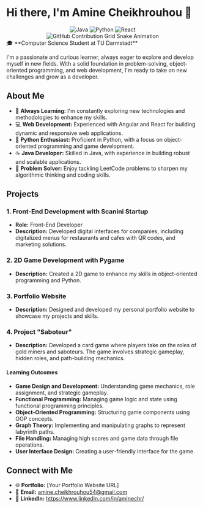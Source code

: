 # Hi there, I'm Amine Cheikhrouhou 👋
<div align="center">
  <img src="https://img.shields.io/badge/Java-007396?style=for-the-badge&logo=java&logoColor=white" alt="Java" />
  <img src="https://img.shields.io/badge/Python-3776AB?style=for-the-badge&logo=python&logoColor=white" alt="Python" />
  <img src="https://img.shields.io/badge/React-61DAFB?style=for-the-badge&logo=react&logoColor=white" alt="React" />
  <!-- Add more badges similarly -->
</div>
<div align="center">
  <img src="https://raw.githubusercontent.com/yourusername/yourusername/output/github-contribution-grid-snake.svg" alt="GitHub Contribution Grid Snake Animation"/>
</div>
🎓 **Computer Science Student at TU Darmstadt**

I'm a passionate and curious learner, always eager to explore and develop myself in new fields. With a solid foundation in problem-solving, object-oriented programming, and web development, I'm ready to take on new challenges and grow as a developer.

## About Me

- 🌱 **Always Learning:** I'm constantly exploring new technologies and methodologies to enhance my skills.
- 💻 **Web Development:** Experienced with Angular and React for building dynamic and responsive web applications.
- 🐍 **Python Enthusiast:** Proficient in Python, with a focus on object-oriented programming and game development.
- ☕ **Java Developer:** Skilled in Java, with experience in building robust and scalable applications.
- 🧩 **Problem Solver:** Enjoy tackling LeetCode problems to sharpen my algorithmic thinking and coding skills.

## Projects

### 1. Front-End Development with Scanini Startup
- **Role:** Front-End Developer
- **Description:** Developed digital interfaces for companies, including digitalized menus for restaurants and cafes with QR codes, and marketing solutions.

### 2. 2D Game Development with Pygame
- **Description:** Created a 2D game to enhance my skills in object-oriented programming and Python.

### 3. Portfolio Website
- **Description:** Designed and developed my personal portfolio website to showcase my projects and skills.

### 4. Project "Saboteur"
- **Description:** Developed a card game where players take on the roles of gold miners and saboteurs. The game involves strategic gameplay, hidden roles, and path-building mechanics.

#### Learning Outcomes
- **Game Design and Development:** Understanding game mechanics, role assignment, and strategic gameplay.
- **Functional Programming:** Managing game logic and state using functional programming principles.
- **Object-Oriented Programming:** Structuring game components using OOP concepts.
- **Graph Theory:** Implementing and manipulating graphs to represent labyrinth paths.
- **File Handling:** Managing high scores and game data through file operations.
- **User Interface Design:** Creating a user-friendly interface for the game.

## Connect with Me

- 🌐 **Portfolio:** [Your Portfolio Website URL]
- 📧 **Email:** amine.cheikhrouhou54@gmail.com
- 💼 **LinkedIn:** https://www.linkedin.com/in/aminechr/
